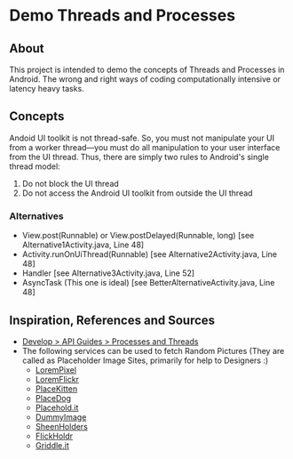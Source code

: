 # Demo Threads and Processes

## About

This project is intended to demo the concepts of Threads and Processes in Android. The wrong and right ways of coding computationally intensive or latency heavy tasks.

## Concepts

Andoid UI toolkit is not thread-safe. So, you must not manipulate your UI from a worker thread—you must do all manipulation to your user interface from the UI thread. Thus, there are simply two rules to Android's single thread model:
  1. Do not block the UI thread
  2. Do not access the Android UI toolkit from outside the UI thread

### Alternatives

* View.post(Runnable) or View.postDelayed(Runnable, long) [see Alternative1Activity.java, Line 48]
* Activity.runOnUiThread(Runnable) [see Alternative2Activity.java, Line 48]
* Handler [see Alternative3Activity.java, Line 52]
* AsyncTask (This one is ideal)  [see BetterAlternativeActivity.java, Line 48]

## Inspiration, References and Sources
* [Develop > API Guides > Processes and Threads](http://developer.android.com/guide/components/processes-and-threads.html)
* The following services can be used to fetch Random Pictures (They are called as Placeholder Image Sites, primarily for help to Designers :)
    - [LoremPixel](http://lorempixel.com/)
    - [LoremFlickr](http://loremflickr.com/150/150/dog)
    - [PlaceKitten](http://placekitten.com/)
    - [PlaceDog](http://placedog.com/)
    - [Placehold.it](http://placehold.it/)
    - [DummyImage](http://dummyimage.com/)
    - [SheenHolders](http://sheenholders.com/)
    - [FlickHoldr](http://flickholdr.com/)
    - [Griddle.it](http://griddle.it/)

